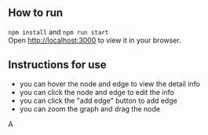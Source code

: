 ## How to run
`npm install` and `npm run start`\
Open [http://localhost:3000](http://localhost:3000) to view it in your browser.
## Instructions for use
* you can hover the node and edge to view the detail info
* you can click the node and edge to edit the info
* you can click the "add edge" button to add edge
* you can zoom the graph and drag the node

A